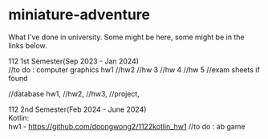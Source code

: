 # miniature-adventure
What I've done in university. Some might be here, some might be in the links below.

112 1st Semester(Sep 2023 - Jan 2024)  
//to do : computer graphics hw1
//hw2
//hw 3
//hw 4
//hw 5
//exam sheets if found

//database hw1,
//hw2,
//hw3,
//project,

112 2nd Semester(Feb 2024 - June 2024)  
Kotlin:  
hw1 - https://github.com/doongwong2/1122kotlin_hw1
//to do : ab game

